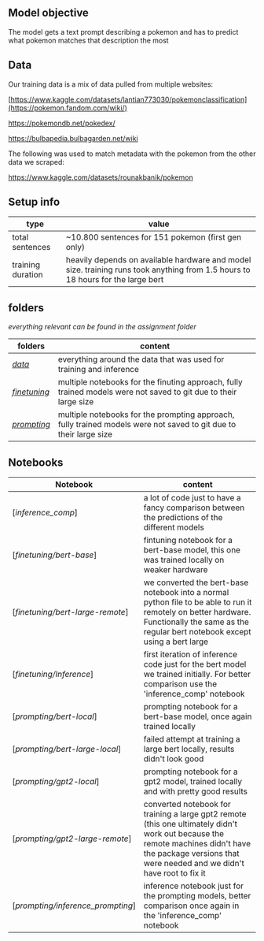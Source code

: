 ## Model objective
The model gets a text prompt describing a pokemon and has to predict what pokemon matches that description the most

## Data
Our training data is a mix of data pulled from multiple websites:

[https://www.kaggle.com/datasets/lantian773030/pokemonclassification](https://pokemon.fandom.com/wiki/)

https://pokemondb.net/pokedex/

https://bulbapedia.bulbagarden.net/wiki

The following was used to match metadata with the pokemon from the other data we scraped:

https://www.kaggle.com/datasets/rounakbanik/pokemon

## Setup info
| type | value |
| --- | --- |
| total sentences | ~10.800 sentences for 151 pokemon (first gen only) |
| training duration | heavily depends on available hardware and model size. training runs took anything from 1.5 hours to 18 hours for the large bert |

## folders
*everything relevant can be found in the assignment folder*

| folders | content |
| ------------------ | ----------------- |
| [*data*](./data)  | everything around the data that was used for training and inference |
| [*finetuning*](./finetuning) | multiple notebooks for the finuting approach, fully trained models were not saved to git due to their large size |
| [*prompting*](./prompting) | multiple notebooks for the prompting approach, fully trained models were not saved to git due to their large size |

## Notebooks

| Notebook | content |
| ------------------ | ----------------- |
| [*inference_comp*] | a lot of code just to have a fancy comparison between the predictions of the different models |
| [*finetuning/bert-base*] | fintuning notebook for a bert-base model, this one was trained locally on weaker hardware |
| [*finetuning/bert-large-remote*] | we converted the bert-base notebook into a normal python file to be able to run it remotely on better hardware. Functionally the same as the regular bert notebook except using a bert large |
| [*finetuning/Inference*] | first iteration of inference code just for the bert model we trained initially. For better comparison use the 'inference_comp' notebook |
| [*prompting/bert-local*] | prompting notebook for a bert-base model, once again trained locally |
| [*prompting/bert-large-local*] | failed attempt at training a large bert locally, results didn't look good |
| [*prompting/gpt2-local*] | prompting notebook for a gpt2 model, trained locally and with pretty good results |
| [*prompting/gpt2-large-remote*] | converted notebook for training a large gpt2 remote (this one ultimately didn't work out because the remote machines didn't have the package versions that were needed and we didn't have root to fix it |
| [*prompting/inference_prompting*] | inference notebook just for the prompting models, better comparison once again in the 'inference_comp' notebook |
